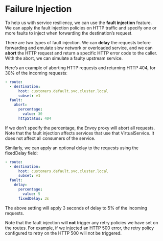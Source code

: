 # Failure Injection
To help us with service resiliency, we can use the **fault injection** feature. We can apply the fault injection policies on HTTP traffic and specify one or more faults to inject when forwarding the destination’s request.

There are two types of fault injection. We can **delay** the requests before forwarding and emulate slow network or overloaded service, and we can **abort** the HTTP request and return a specific HTTP error code to the caller. With the abort, we can simulate a faulty upstream service.

Here’s an example of aborting HTTP requests and returning HTTP 404, for 30% of the incoming requests:

```yaml
- route:
  - destination:
      host: customers.default.svc.cluster.local
      subset: v1
  fault:
    abort:
      percentage:
        value: 30
      httpStatus: 404
```

If we don’t specify the percentage, the Envoy proxy will abort all requests. Note that the fault injection affects services that use that VirtualService. It does not affect all consumers of the service.

Similarly, we can apply an optional delay to the requests using the fixedDelay field:

```yaml
- route:
  - destination:
      host: customers.default.svc.cluster.local
      subset: v1
  fault:
    delay:
      percentage:
        value: 5
      fixedDelay: 3s
```

The above setting will apply 3 seconds of delay to 5% of the incoming requests.

Note that the fault injection will **not** trigger any retry policies we have set on the routes. For example, if we injected an HTTP 500 error, the retry policy configured to retry on the HTTP 500 will not be triggered.